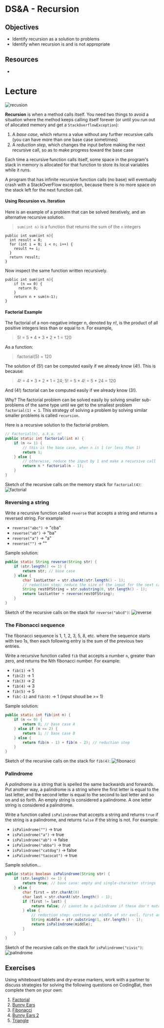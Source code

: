 # DS&A - Recursion

## Objectives
* Identify recursion as a solution to problems
* Identify when recursion is and is not appropriate

## Resources
*

# Lecture

![recusion](http://www.eccentricclub.cz/wp-content/uploads/2015/03/mirror.jpg)

**Recursion** is when a method calls itself. You need two things to avoid a situation where the method keeps calling itself forever (or until you run out of allocated memory and get a `StackOverflowException`):
1. A _base case_, which returns a value without any further recursive calls (you can have more than one base case sometimes)
1. A _reduction step_, which changes the input before making the next recursive call, so as to make progress toward the base case

Each time a recursive function calls itself, some space in the program's stack in memory is allocated for that function to store its local variables while it runs. 

A program that has infinite recursive function calls (no base) will eventually crash with a StackOverFlow exception, because there is no more space on the stack left for the next function call.

#### Using Recursion vs. Iteration

Here is an example of a problem that can be solved iteratively, and an alternative recursive solution.

> `sum(int n)` is a function that returns the sum of the `n` integers

```
public int sum(int n){
  int result = 0;
  for (int i = 0; i < n; i++) {
    result += i;
  }
  return result;
}
```

Now inspect the same function written recursively.

```
public int sum(int n){
    if (n == 0) {
      return 0;
    }
    return n + sum(n-1);
}
```

#### Factorial Example

The factorial of a non-negative integer n, denoted by n!, is the product of all positive integers less than or equal to n. For example,

> 5! = 5 * 4 * 3 * 2 * 1 = 120

As a function:
> factorial(5) = 120

The solution of (5!) can be computed easily if we already know (4!).
This is because:
> 4! = 4 * 3 * 2 * 1 = 24;
> 5! = 5 * 4! = 5 * 24 = 120

And (4!) factorial can be computed easily if we already know (3!).

Why? The factorial problem can be solved easily by solving smaller sub-problems of the same type until we get to the smallest problem `factorial(1) = 1`. This strategy of solving a problem by solving similar smaller problems is called `recursion`. 

Here is a recursive solution to the factorial problem.
```java
// factorial(n), a.k.a. n!
public static int factorial(int n) {
    if (n <= 1) {
        // this is the base case, when n is 1 (or less than 1)
        return 1;
    } else {
        // otherwise, reduce the input by 1 and make a recursive call
        return n * factorial(n - 1);
    }
}
```
Sketch of the recursive calls on the memory stack for `factorial(4)`:
![factorial](https://github.com/joinpursuit/Pursuit-Core-Android/blob/v2/DSA/recursion/images/factorial.png)

### Reversing a string

Write a recursive function called `reverse` that accepts a string and returns a reversed string. For example:
  - `reverse("abc")` -> "cba"
  - `reverse("ab")` -> "ba"
  - `reverse("a")` -> "a"
  - `reverse("")` -> ""

Sample solution:
```java
public static String reverse(String str) {
    if (str.length() <= 1) {
        return str; // base case
    } else {
        char lastLetter = str.charAt(str.length() - 1);
        // reduction step: reduce the size of the input for the next call
        String restOfString = str.substring(0, str.length() - 1);
        return lastLetter + reverse(restOfString);
    }
}
```
Sketch of the recursive calls on the stack for `reverse("abcd")`:
![reverse](https://github.com/joinpursuit/Pursuit-Core-Android/blob/v2/DSA/recursion/images/reverse.png)

### The Fibonacci sequence

The fibonacci sequence is 1, 1, 2, 3, 5, 8, etc. where the sequence starts with two 1s, then each following entry is the sum of the previous two entries. 

Write a recursive function called `fib` that accepts a number `n`, greater than zero, and returns the Nth fibonacci number. For example:

  - `fib(1)` -> 1
  - `fib(2)` -> 1
  - `fib(3)` -> 2
  - `fib(4)` -> 3
  - `fib(5)` -> 5
  - `fib(-1)` and `fib(0)` -> 1 (input shoud be >= 1)
  
Sample solution:
```java
public static int fib(int n) {
    if (n <= 0) {
        return 0; // base case A
    } else if (n <= 2) {
        return 1; // base case B
    } else {
        return fib(n - 1) + fib(n - 2); // reduction step
    }
}
```

Sketch of the recursive calls on the stack for `fib(4)`:
![fibonacci](https://github.com/joinpursuit/Pursuit-Core-Android/blob/v2/DSA/recursion/images/fibonacci.png)

### Palindrome

A _palindrome_ is a string that is spelled the same backwards and forwards. Put another way, a palindrome is a string where the first letter is equal to the last letter, and the second letter is equal to the second to last letter and so on and so forth. An empty string is considered a palindrome. A one letter string is considered a palindrome.


Write a function called `isPalindrome` that accepts a string and returns `true` if the string is a palindrome, and returns `false` if the string is not. For example:
  - `isPalindrome("")` -> true
  - `isPalindrome("a")` -> true
  - `isPalindrome("ab")` -> false
  - `isPalindrome("abba")` -> true
  - `isPalindrome("catdog")` -> false
  - `isPalindrome("tacocat")` -> true


Sample solution...
  
```java
public static boolean isPalindrome(String str) {
    if (str.length() <= 1) {
        return true; // base case: empty and single-character strings
    } else {
        char first = str.charAt(0)
        char last = str.charAt(str.length() - 1);
        if (first != last) {
            return false; // cannot be a palindrome if these don't match
        } else {
            // reduction step: continue w/ middle of str excl. first and last chars
            String middle = str.substring(1, str.length() - 1);
            return isPalindrome(middle);
        }
    }
}
```

Sketch of the recursive calls on the stack for `isPalindrome("civic")`:
![palindrome](https://github.com/joinpursuit/Pursuit-Core-Android/blob/v2/DSA/recursion/images/palindrome.png)

## Exercises

Using whiteboard tablets and dry-erase markers, work with a partner to discuss strategies for solving the following questions on CodingBat, then complete them on your own:

1. [Factorial](https://codingbat.com/prob/p154669)
1. [Bunny Ears](https://codingbat.com/prob/p183649)
1. [Fibonacci](https://codingbat.com/prob/p120015)
1. [Bunny Ears 2](https://codingbat.com/prob/p107330)
1. [Triangle](https://codingbat.com/prob/p194781)
